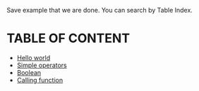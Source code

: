 Save example that we are done. You can search by Table Index.

# TABLE OF CONTENT 

 - [Hello world](example/hello_world.hs)
 - [Simple operators](example/simple_operator.hs)
 - [Boolean](example/boolean.hs)
 - [Calling function](example/calling_function.hs)
